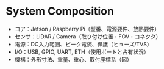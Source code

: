# System Composition

- コア：Jetson / Raspberry Pi（型番、電源要件、放熱要件）
- センサ：LiDAR / Camera（取り付け位置・FOV・コネクタ）
- 電源：DC入力範囲、ピーク電流、保護（ヒューズ/TVS）
- I/O：USB, GPIO, UART, ETH（使用ポートと占有状況）
- 機構：外形寸法、重量、重心、取付座標系（図）

